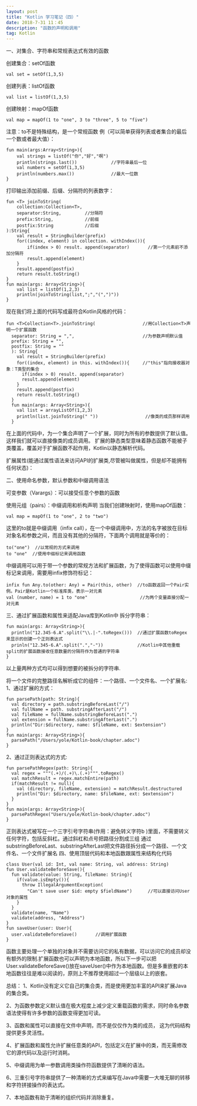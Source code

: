 ```yaml
---
layout: post
title: "Kotlin 学习笔记（四）"
date: 2018-7-31 11：45
description: "函数的声明和调用"
tag: Kotlin
---
```


一、对集合、字符串和常规表达式有效的函数

创建集合：setOf函数
```
val set = setOf(1,3,5)
```
创建列表：listOf函数
```
val list = listOf(1,3,5)
```
创建映射：mapOf函数
```
val map = mapOf(1 to "one", 3 to "three", 5 to "five")
```
注意：to不是特殊结构，是一个常规函数
例（可以简单获得列表或者集合的最后一个数或者最大值）：
```
fun main(args:Array<String>){
    val strings = listOf("你","好","啊")
    println(strings.last())             //字符串最后一位
    val numbers = setOf(1,3,5)
    println(numbers.max())              //最大一位数
}
```
 打印输出添加前缀、后缀、分隔符的列表数字：
```
fun <T> joinToString(
	collection:Collection<T>,
    separator:String,         //分隔符
    prefix:String,            //前缀
    postfix:String            //后缀
):String{
    val result = StringBuilder(prefix)
    for((index, element) in collection. withIndex()){
        if(index > 0) result. append(separator)       //第一个元素前不添加分隔符
        result.append(element)
    }
    result.append(postfix)
    return result.toString()
}
fun main(args: Array<String>){
    val list = listOf(1,2,3)
	println(joinToString(list,";","(",")"))
}
```

现在我们将上面的代码写成最符合Kotlin风格的代码：
```
fun <T>Collection<T>.joinToString(                  //用Collection<T>声明一个扩展函数
  separator: String = ",",                          //为参数声明默认值
  prefix: String = "",
  postfix: String = ""
  ): String{
    val result = StringBuilder(prefix)
    for((index, element) in this. withIndex()){     //"this"指向接收器对象：T类型的集合
      if(index > 0) result. append(separator)
      result.append(element)
    }
    result.append(postfix)
    return result.toString()
  }
  fun main(args: Array<String>){
    val list = arrayListOf(1,2,3)       
    println(list.joinToString(" "))                  //像类的成员那样调用
  }
```

在上面的代码中，为一个集合声明了一个扩展，同时为所有的参数提供了默认值。这样我们就可以直接像类的成员调用。
扩展的静态类型意味着静态函数不能被子类覆盖，覆盖对于扩展函数不起作用，Kotlin以静态解析代码。

扩展属性(能通过属性语法来访问API的扩展类,尽管被叫做属性，但是却不能拥有任何状态)：

二、使用命名参数，默认参数和中缀调用语法

可变参数（Varargs）：可以接受任意个参数的函数

使用元组（pairs）：中缀调用和析构声明
当我们创建映射时，使用mapOf函数：
```
val map = mapOf(1 to "one", 2 to "two")
```
这里的to就是中缀调用（infix call），在一个中缀调用中，方法的名字被放在目标对象名和参数之间，而且没有其他的分隔符，下面两个调用就是等价的：
```
to("one")  //以常规的方式来调用
to "one"  //使用中缀标记来调用函数
```
中缀调用可以用于带一个参数的常规方法和扩展函数，为了使得函数可以使用中缀标记来调用，需要用infix修饰符标记：
```
infix fun Any.to(other: Any) = Pair(this, other)  //to函数返回一个Pair实例。Pair是Kotlin一个标准库类，表示一对元素
val (number, name) = 1 to "one"                    //为两个变量直接分配一对元素
```

三、通过扩展函数和属性来适配Java库到Kotlin中
拆分字符串：
```
fun main(args: Array<String>){
  println("12.345-6.A".split("\\.|-".toRegex()))  //通过扩展函数toRegex来显示的创建一个正则表达式
  prinln("12.345-6.A".split(".","-"))             //Kotlin中其他重载split的扩展函数接收任意数量的分隔符作为普通的字符串
}
```
以上量两种方式均可以得到想要的被拆分的字符串.

将一个文件的完整路径名解析成它的组件：一个路径、一个文件名、一个扩展名:
1、通过扩展的方式：
```
fun parsePath(path: String){
  val directory = path.substringBeforeLast("/")
  val fullName = path. substringAfterLast("/")
  val fileName = fullName.substringBeforeLast(".")
  val extension = fullName.substringAfterLast(".")
  println("Dir:$directory, name: $fileName, ext: $extension")
}
fun main(args: Array<String>){
  parsePath("/Users/yole/Kotlin-book/chapter.adoc")
}
```
2、通过正则表达式的方式:
```
fun parsePathRegex(path: String){
  val regex = """(.+)/(.+)\.(.+)""".toRegex()
  val matchResult = regex.matchEntire(path)
  if(matchResult != null){
    val (directory, fileName, extension) = matchResult.destructured
    println("Dir: $directory, name: $fileName, ext: $extension")
  }
}
fun main(args: Array<String>){
  parsePathRegex("Users/yole/Kotlin-book/chapter.adoc")
}
```
正则表达式被写在一个三字引号字符串(作用：避免转义字符b )里面，不需要转义任何字符，包括反斜杠。通过斜杠和点号把路径分割成三组
通过substringBeforeLast、substringAfterLast把文件路径拆分成一个路径、一个文件名、一个文件扩展名
四、使用顶层代码和本地函数跟属性来结构化代码
```
class User(val id: Int, val name: String, val address: String)
fun User.validateBeforeSave(){
  fun validate(value: String, fileName: String){
    if(value.isEmpty()){
      throw IllegalArgumentException(
        "Can't save user $id: empty $fieldName")      //可以直接访问User对象的属性
    }
  }
  validate(name, "Name")
  validate(address, "Address")
}
fun saveUser(user: User){
  user.validateBeforeSave()       //调用扩展函数
}
```
函数主要处理一个单独的对象并不需要访问它的私有数据，可以访问它的成员却没有额外的限制.扩展函数也可以声明为本地函数，所以下一步可以把User.validateBeforeSave()放在saveUser()中作为本地函数。但是多重嵌套的本地函数往往是难以阅读的，原则上不推荐使用超过一个层级以上的嵌套。

总结：
1、Kotlin没有定义它自己的集合类，而是使用更加丰富的API来扩展Java的集合类。

2、为函数参数定义默认值在极大程度上减少定义重载函数的需求，同时命名参数语法使得有许多参数的函数变得更加可读。

3、函数和属性可以直接在文件中声明，而不是仅仅作为类的成员， 这为代码结构提供更多灵活性。

4、扩展函数和属性允许扩展任意类的API，包括定义在扩展中的类，而无需修改它的源代码以及运行时消耗。

5、中缀调用为单一参数调用类操作符函数提供了清晰的语法。

6、三重引号字符串提供了一种清晰的方式来编写在Java中需要一大堆无聊的转移和字符拼接操作的表达式。

7、本地函数有助于清晰的组织代码并消除重复。
